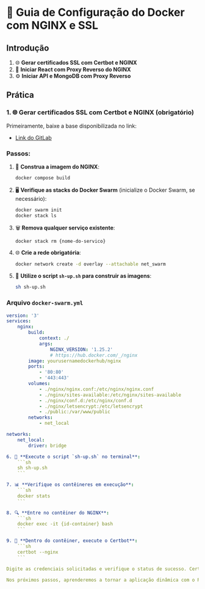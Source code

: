 # 🚀 Guia de Configuração do Docker com NGINX e SSL

## Introdução 

1. 🌐 **Gerar certificados SSL com Certbot e NGINX**
2. 🔄 **Iniciar React com Proxy Reverso do NGINX**
3. ⚙️ **Iniciar API e MongoDB com Proxy Reverso**

## Prática

### 1. 🌐 Gerar certificados SSL com Certbot e NGINX (obrigatório)

Primeiramente, baixe a base disponibilizada no link:
- [Link do GitLab](#)

### Passos:

1. 🚀 **Construa a imagem do NGINX**:
    ```sh
    docker compose build
    ```

2. 🖥️ **Verifique as stacks do Docker Swarm** (inicialize o Docker Swarm, se necessário):
    ```sh
    docker swarm init
    docker stack ls
    ```

3. 🗑️ **Remova qualquer serviço existente**:
    ```sh
    docker stack rm {nome-do-servico}
    ```

4. 🌐 **Crie a rede obrigatória**:
    ```sh
    docker network create -d overlay --attachable net_swarm
    ```

5. 📜 **Utilize o script `sh-up.sh` para construir as imagens**:
    ```sh
    sh sh-up.sh
    ```

### Arquivo `docker-swarm.yml`

```yaml
version: '3'
services:
    nginx:
        build:
            context: ./
            args:
                NGINX_VERSION: '1.25.2'
                # https://hub.docker.com/_/nginx
        image: yourusernamedockerhub/nginx
        ports:
            - '80:80'
            - '443:443'
        volumes:
            - ./nginx/nginx.conf:/etc/nginx/nginx.conf
            - ./nginx/sites-available:/etc/nginx/sites-available
            - ./nginx/conf.d:/etc/nginx/conf.d
            - ./nginx/letsencrypt:/etc/letsencrypt
            - ./public:/var/www/public
        networks:
            - net_local

networks:
    net_local:
        driver: bridge

6. 🔄 **Execute o script `sh-up.sh` no terminal**:
    ```sh
    sh sh-up.sh
    ```

7. 📊 **Verifique os contêineres em execução**:
    ```sh
    docker stats
    ```

8. 🔍 **Entre no contêiner do NGINX**:
    ```sh
    docker exec -it {id-container} bash
    ```

9. 🔐 **Dentro do contêiner, execute o Certbot**:
    ```sh
    certbot --nginx
    ```

Digite as credenciais solicitadas e verifique o status de sucesso. Certifique-se de que seu arquivo estático está funcionando com SSL corretamente.

Nos próximos passos, aprenderemos a tornar a aplicação dinâmica com o React.
